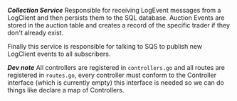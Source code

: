 ***Collection Service***
Responsible for receiving LogEvent messages from a LogClient and then persists them to the SQL database.   Auction Events are stored in the auction table and creates a record of the specific trader if they don't already exist.

Finally this service is responsible for talking to SQS to publish new LogClient events to all subscribers.

***Dev note***
All controllers are registered in `controllers.go` and all routes are registered in `routes.go`, every controller must conform to the Controller interface (which is currently empty) this interface is needed so we can do things like declare a map of Controllers.